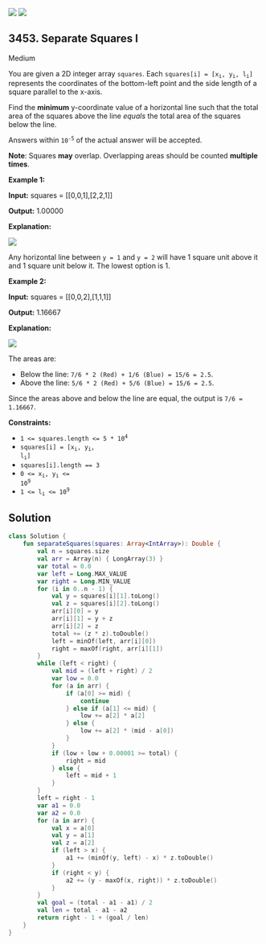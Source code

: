 [![](https://img.shields.io/github/stars/javadev/LeetCode-in-Kotlin?label=Stars&style=flat-square)](https://github.com/javadev/LeetCode-in-Kotlin)
[![](https://img.shields.io/github/forks/javadev/LeetCode-in-Kotlin?label=Fork%20me%20on%20GitHub%20&style=flat-square)](https://github.com/javadev/LeetCode-in-Kotlin/fork)

## 3453\. Separate Squares I

Medium

You are given a 2D integer array `squares`. Each <code>squares[i] = [x<sub>i</sub>, y<sub>i</sub>, l<sub>i</sub>]</code> represents the coordinates of the bottom-left point and the side length of a square parallel to the x-axis.

Find the **minimum** y-coordinate value of a horizontal line such that the total area of the squares above the line _equals_ the total area of the squares below the line.

Answers within <code>10<sup>-5</sup></code> of the actual answer will be accepted.

**Note**: Squares **may** overlap. Overlapping areas should be counted **multiple times**.

**Example 1:**

**Input:** squares = \[\[0,0,1],[2,2,1]]

**Output:** 1.00000

**Explanation:**

![](https://assets.leetcode.com/uploads/2025/01/06/4062example1drawio.png)

Any horizontal line between `y = 1` and `y = 2` will have 1 square unit above it and 1 square unit below it. The lowest option is 1.

**Example 2:**

**Input:** squares = \[\[0,0,2],[1,1,1]]

**Output:** 1.16667

**Explanation:**

![](https://assets.leetcode.com/uploads/2025/01/15/4062example2drawio.png)

The areas are:

*   Below the line: `7/6 * 2 (Red) + 1/6 (Blue) = 15/6 = 2.5`.
*   Above the line: `5/6 * 2 (Red) + 5/6 (Blue) = 15/6 = 2.5`.

Since the areas above and below the line are equal, the output is `7/6 = 1.16667`.

**Constraints:**

*   <code>1 <= squares.length <= 5 * 10<sup>4</sup></code>
*   <code>squares[i] = [x<sub>i</sub>, y<sub>i</sub>, l<sub>i</sub>]</code>
*   `squares[i].length == 3`
*   <code>0 <= x<sub>i</sub>, y<sub>i</sub> <= 10<sup>9</sup></code>
*   <code>1 <= l<sub>i</sub> <= 10<sup>9</sup></code>

## Solution

```kotlin
class Solution {
    fun separateSquares(squares: Array<IntArray>): Double {
        val n = squares.size
        val arr = Array(n) { LongArray(3) }
        var total = 0.0
        var left = Long.MAX_VALUE
        var right = Long.MIN_VALUE
        for (i in 0..n - 1) {
            val y = squares[i][1].toLong()
            val z = squares[i][2].toLong()
            arr[i][0] = y
            arr[i][1] = y + z
            arr[i][2] = z
            total += (z * z).toDouble()
            left = minOf(left, arr[i][0])
            right = maxOf(right, arr[i][1])
        }
        while (left < right) {
            val mid = (left + right) / 2
            var low = 0.0
            for (a in arr) {
                if (a[0] >= mid) {
                    continue
                } else if (a[1] <= mid) {
                    low += a[2] * a[2]
                } else {
                    low += a[2] * (mid - a[0])
                }
            }
            if (low + low + 0.00001 >= total) {
                right = mid
            } else {
                left = mid + 1
            }
        }
        left = right - 1
        var a1 = 0.0
        var a2 = 0.0
        for (a in arr) {
            val x = a[0]
            val y = a[1]
            val z = a[2]
            if (left > x) {
                a1 += (minOf(y, left) - x) * z.toDouble()
            }
            if (right < y) {
                a2 += (y - maxOf(x, right)) * z.toDouble()
            }
        }
        val goal = (total - a1 - a1) / 2
        val len = total - a1 - a2
        return right - 1 + (goal / len)
    }
}
```
